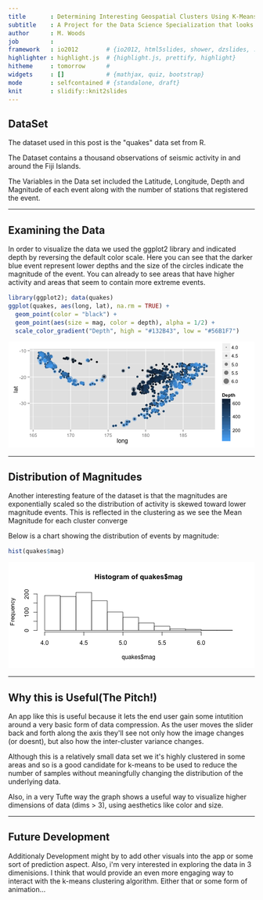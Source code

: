 ```yaml
---
title       : Determining Interesting Geospatial Clusters Using K-Means
subtitle    : A Project for the Data Science Specialization that looks at ways of Compressing Redundant Data Points using K-Means Algorithm
author      : M. Woods
job         : 
framework   : io2012        # {io2012, html5slides, shower, dzslides, ...}
highlighter : highlight.js  # {highlight.js, prettify, highlight}
hitheme     : tomorrow      # 
widgets     : []            # {mathjax, quiz, bootstrap}
mode        : selfcontained # {standalone, draft}
knit        : slidify::knit2slides
---
```


## DataSet

The dataset used in this post is the "quakes" data set from R. 

The Dataset contains a thousand observations of seismic activity in and around the Fiji Islands. 

The Variables in the Data set included the Latitude, Longitude, Depth and Magnitude of each event along with the number of stations that registered the event.

--- 

## Examining the Data

In order to visualize the data we used the ggplot2 library and indicated depth by reversing  the default color scale. Here you can see that the darker blue event represent lower depths and the size of the circles indicate the magnitude of the event. You can already to see areas that have higher activity and areas that seem to contain more extreme events.


```r
library(ggplot2); data(quakes)
ggplot(quakes, aes(long, lat), na.rm = TRUE) + 
  geom_point(color = "black") +
  geom_point(aes(size = mag, color = depth), alpha = 1/2) + 
  scale_color_gradient("Depth", high = "#132B43", low = "#56B1F7")
```

![plot of chunk unnamed-chunk-1](assets/fig/unnamed-chunk-1-1.png) 

---
## Distribution of Magnitudes

Another interesting feature of the dataset is that the magnitudes are exponentially scaled so the distribution of activity is skewed toward lower magnitude events. This is reflected in the clustering as we see the Mean Magnitude for each cluster converge

Below is a chart showing the distribution of events by magnitude:


```r
hist(quakes$mag)
```

![plot of chunk unnamed-chunk-2](assets/fig/unnamed-chunk-2-1.png) 


---
## Why this is Useful(The Pitch!)

An app like this is useful because it lets the end user gain some intutition around a very basic form of data compression. As the user moves the slider back and forth along the axis they'll see not only how the image changes (or doesnt), but also how the inter-cluster variance changes. 

Although this is a relatively small data set we it's highly clustered in some areas and so is a good candidate for k-means to be used to reduce the number of samples without meaningfully changing the distribution of the underlying data.

Also, in a very Tufte way the graph shows a useful way to visualize higher dimensions of data (dims > 3), using aesthetics like color and size.


---
## Future Development

Additionaly Development might by to add other visuals into the app or some sort of prediction aspect. Also, i'm very interested in exploring the data in 3 dimenisions. I think that would provide an even more engaging way to interact with the k-means clustering algorithm. Either that or some form of animation...



